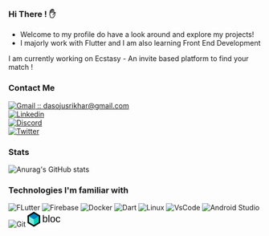 ### Hi There !  :hand:

- Welcome to my profile do have a look around and explore my projects!  
- I majorly work with Flutter and I am also learning Front End Development   

I am currently working on Ecstasy - An invite based platform to find your match !  

### Contact Me
<a href="mailto:dasojusrikhar@gmail.com">  ![Gmail](https://img.shields.io/badge/Gmail-D14836?style=for-the-badge&logo=gmail&logoColor=white)   :: dasojusrikhar@gmail.com    </a>  
 <a href  ="https://www.linkedin.com/in/srikhar-shashi/">  ![Linkedin](https://img.shields.io/badge/LinkedIn-0077B5?style=for-the-badge&logo=linkedin&logoColor=white)</a>  
 <a href ="https://discordapp.com/users/Shashi#0401](https://discordapp.com/users/Shashi#0401"> ![Discord](https://img.shields.io/badge/Discord-7289DA?style=for-the-badge&logo=discord&logoColor=white)  </a>  
<a href="https://twitter.com/SrikharShashi" >![Twitter](https://img.shields.io/badge/Twitter-1DA1F2?style=for-the-badge&logo=twitter&logoColor=white)
</a>

 
### Stats

![Anurag's GitHub stats](https://github-readme-stats.vercel.app/api?username=srikharshashi&show_icons=true&theme=radical)

### Technologies I'm familiar with

![FLutter](https://img.shields.io/badge/Flutter-02569B?style=for-the-badge&logo=flutter&logoColor=white) ![Firebase](https://img.shields.io/badge/firebase-ffca28?style=for-the-badge&logo=firebase&logoColor=black) ![Docker](https://img.shields.io/badge/Docker-2CA5E0?style=for-the-badge&logo=docker&logoColor=white) ![Dart](https://img.shields.io/badge/Dart-0175C2?style=for-the-badge&logo=dart&logoColor=white) ![Linux](https://img.shields.io/badge/Linux-FCC624?style=for-the-badge&logo=linux&logoColor=black) ![VsCode](https://img.shields.io/badge/Visual_Studio_Code-0078D4?style=for-the-badge&logo=visual%20studio%20code&logoColor=white) ![Android Studio](https://img.shields.io/badge/Android_Studio-3DDC84?style=for-the-badge&logo=android-studio&logoColor=white)
![Git](https://img.shields.io/badge/Git-F05032?style=for-the-badge&logo=git&logoColor=white)   <img src="https://raw.githubusercontent.com/felangel/bloc/master/docs/assets/bloc_logo_full.png" height="30" alt="Bloc" />
